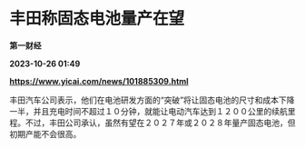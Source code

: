 # 丰田称固态电池量产在望
**第一财经**

**2023-10-26 01:49**

**https://www.yicai.com/news/101885309.html**

丰田汽车公司表示，他们在电池研发方面的“突破”将让固态电池的尺寸和成本下降一半，并且充电时间不超过１０分钟，就能让电动汽车达到１２００公里的续航里程。不过，丰田公司承认，虽然有望在２０２７年或２０２８年量产固态电池，但初期产能不会很高。